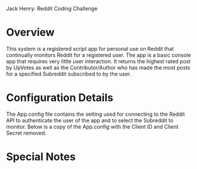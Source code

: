 Jack Henry: Reddit Coding Challenge

Overview
========

This system is a registered script app for personal use on Reddit that continually monitors Reddit for a registered user. The app is a basic console app that requires very little user interaction. It returns the highest rated post by UpVotes as well as the Contributor/Author who has made the most posts for a specified Subreddit subscribed to by the user.

Configuration Details
=====================

The App.config file contains the setting used for connecting to the Reddit API to authenticate the user of the app and to select the Subreddit to monitor. Below is a copy of the App.config with the Client ID and Client Secret removed.

<?xml version="1.0" encoding="utf-8" ?>
<configuration>
	<appSettings>
		<add key="ClientID" value="<Your App's AppID>"/>
		<add key="ClientSecret" value="<Your App's App Secret>"/>
		<add key="Subreddit" value="worldnews"/>
		<add key="OAuthRedirect" value="http://127.0.0.1:8080/Reddit.NET/oauthRedirect"/>
		<add key="BrowserExePath" value="C:\Program Files (x86)\Microsoft\Edge\Application\msedge.exe"/>
	</appSettings>
</configuration>

Special Notes
=============
